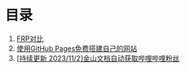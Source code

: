 <!--
 $ @Date: 2023-10-27 20:20:20
 $ @LastEditors: Please set LastEditors
 $ @LastEditTime: 2023-11-02 20:34:37
 $ @FilePath: \undefinedd:\VuePress\3\dochub\docs\course\README.md
-->
# 目录

 1. [FRP对比](./list/1-FRP-comparison)
 2. [使用GitHub Pages免费搭建自己的网站](./list/2-GitHub-Pages)
 3. [ [持续更新 2023/11/2]金山文档自动获取哔哩哔哩粉丝](./list/3-bi-li-bi-li-fen-si.md)